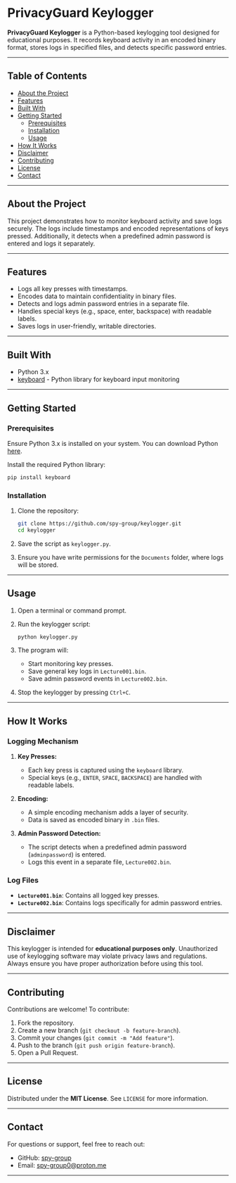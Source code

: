 # PrivacyGuard Keylogger

**PrivacyGuard Keylogger** is a Python-based keylogging tool designed for educational purposes. It records keyboard activity in an encoded binary format, stores logs in specified files, and detects specific password entries.

---

## Table of Contents

- [About the Project](#about-the-project)
- [Features](#features)
- [Built With](#built-with)
- [Getting Started](#getting-started)
  - [Prerequisites](#prerequisites)
  - [Installation](#installation)
  - [Usage](#usage)
- [How It Works](#how-it-works)
- [Disclaimer](#disclaimer)
- [Contributing](#contributing)
- [License](#license)
- [Contact](#contact)

---

## About the Project

This project demonstrates how to monitor keyboard activity and save logs securely. The logs include timestamps and encoded representations of keys pressed. Additionally, it detects when a predefined admin password is entered and logs it separately.

---

## Features

- Logs all key presses with timestamps.
- Encodes data to maintain confidentiality in binary files.
- Detects and logs admin password entries in a separate file.
- Handles special keys (e.g., space, enter, backspace) with readable labels.
- Saves logs in user-friendly, writable directories.

---

## Built With

- Python 3.x
- [keyboard](https://pypi.org/project/keyboard/) - Python library for keyboard input monitoring

---

## Getting Started

### Prerequisites

Ensure Python 3.x is installed on your system. You can download Python [here](https://www.python.org/downloads/).

Install the required Python library:

```bash
pip install keyboard
```

### Installation

1. Clone the repository:
   ```bash
   git clone https://github.com/spy-group/keylogger.git
   cd keylogger
   ```

2. Save the script as `keylogger.py`.

3. Ensure you have write permissions for the `Documents` folder, where logs will be stored.

---

## Usage

1. Open a terminal or command prompt.

2. Run the keylogger script:
   ```bash
   python keylogger.py
   ```

3. The program will:
   - Start monitoring key presses.
   - Save general key logs in `Lecture001.bin`.
   - Save admin password events in `Lecture002.bin`.

4. Stop the keylogger by pressing `Ctrl+C`.

---

## How It Works

### Logging Mechanism

1. **Key Presses:**
   - Each key press is captured using the `keyboard` library.
   - Special keys (e.g., `ENTER`, `SPACE`, `BACKSPACE`) are handled with readable labels.

2. **Encoding:**
   - A simple encoding mechanism adds a layer of security.
   - Data is saved as encoded binary in `.bin` files.

3. **Admin Password Detection:**
   - The script detects when a predefined admin password (`adminpassword`) is entered.
   - Logs this event in a separate file, `Lecture002.bin`.

### Log Files

- **`Lecture001.bin`**: Contains all logged key presses.
- **`Lecture002.bin`**: Contains logs specifically for admin password entries.

---

## Disclaimer

This keylogger is intended for **educational purposes only**. Unauthorized use of keylogging software may violate privacy laws and regulations. Always ensure you have proper authorization before using this tool.

---

## Contributing

Contributions are welcome! To contribute:

1. Fork the repository.
2. Create a new branch (`git checkout -b feature-branch`).
3. Commit your changes (`git commit -m "Add feature"`).
4. Push to the branch (`git push origin feature-branch`).
5. Open a Pull Request.

---

## License

Distributed under the **MIT License**. See `LICENSE` for more information.

---

## Contact

For questions or support, feel free to reach out:

- GitHub: [spy-group](https://github.com/yourusername)
- Email: spy-group0@proton.me

---

